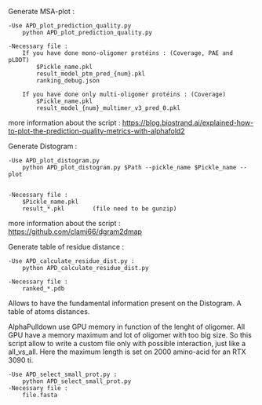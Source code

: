 Generate MSA-plot :

 	-Use APD_plot_prediction_quality.py
		python APD_plot_prediction_quality.py

	-Necessary file :
 		If you have done mono-oligomer protéins : (Coverage, PAE and pLDDT)
			$Pickle_name.pkl		
   			result_model_ptm_pred_{num}.pkl
   			ranking_debug.json
      
		If you have done only multi-oligomer protéins : (Coverage)
  			$Pickle_name.pkl		
			result_model_{num}_multimer_v3_pred_0.pkl 

more information about the script : https://blog.biostrand.ai/explained-how-to-plot-the-prediction-quality-metrics-with-alphafold2



Generate Distogram :

	-Use APD_plot_distogram.py
		python APD_plot_distogram.py $Path --pickle_name $Pickle_name --plot
	
	
	-Necessary file :
		$Pickle_name.pkl
		result_*.pkl		(file need to be gunzip)
more information about the script : https://github.com/clami66/dgram2dmap

Generate table of residue distance :

	-Use APD_calculate_residue_dist.py :
		python APD_calculate_residue_dist.py
  
  	-Necessary file :
		ranked_*.pdb

Allows to have the fundamental information present on the Distogram. A table of atoms distances.

AlphaPulldown use GPU memory in function of the lenght of oligomer. All GPU have a memory maximum and lot of oligomer with too big size. 
So this script allow to write a custom file only with possible interaction, just like a all_vs_all.
Here the maximum length is set on 2000 amino-acid for an RTX 3090 ti.

	-Use APD_select_small_prot.py :
		python APD_select_small_prot.py
  	-Necessary file :
   		file.fasta
